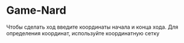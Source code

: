 # Game-Nard
Чтобы сделать ход введите координаты начала и конца хода.
Для определения координат, используйте координатную сетку
